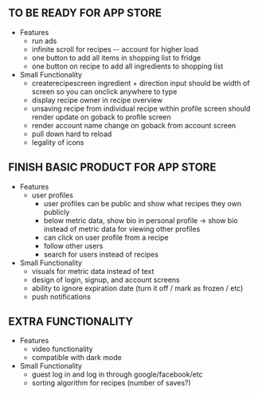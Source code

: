 ## TO BE READY FOR APP STORE 
* Features
    - run ads
    - infinite scroll for recipes -- account for higher load
    - one button to add all items in shopping list to fridge
    - one button on recipe to add all ingredients to shopping list
* Small Functionality
    - createrecipescreen ingredient + direction input should be width of screen so you can onclick anywhere to type
    - display recipe owner in recipe overview
    - unsaving recipe from individual recipe within profile screen should render update on goback to profile screen
    - render account name change on goback from account screen
    - pull down hard to reload 
    - legality of icons


## FINISH BASIC PRODUCT FOR APP STORE
* Features
    - user profiles
        - user profiles can be public and show what recipes they own publicly
        - below metric data, show bio in personal profile -> show bio instead of metric data for viewing other profiles
        - can click on user profile from a recipe 
        - follow other users
        - search for users instead of recipes
* Small Functionality
    - visuals for metric data instead of text 
    - design of login, signup, and account screens
    - ability to ignore expiration date (turn it off / mark as frozen / etc)
    - push notifications


## EXTRA FUNCTIONALITY
* Features   
    - video functionality
    - compatible with dark mode
* Small Functionality
    - guest log in and log in through google/facebook/etc
    - sorting algorithm for recipes (number of saves?)
